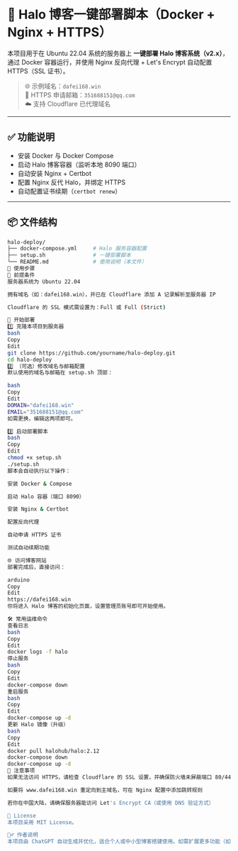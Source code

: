 # 🚀 Halo 博客一键部署脚本（Docker + Nginx + HTTPS）

本项目用于在 Ubuntu 22.04 系统的服务器上 **一键部署 Halo 博客系统（v2.x）**，通过 Docker 容器运行，并使用 Nginx 反向代理 + Let's Encrypt 自动配置 HTTPS（SSL 证书）。

> 🌐 示例域名：`dafei168.win`  
> 🔐 HTTPS 申请邮箱：`351688151@qq.com`  
> ☁️ 支持 Cloudflare 已代理域名

---

## ✅ 功能说明

- 安装 Docker 与 Docker Compose
- 启动 Halo 博客容器（监听本地 8090 端口）
- 自动安装 Nginx + Certbot
- 配置 Nginx 反代 Halo，并绑定 HTTPS
- 自动配置证书续期（`certbot renew`）

---

## 📦 文件结构

```bash
halo-deploy/
├── docker-compose.yml     # Halo 服务容器配置
├── setup.sh               # 一键部署脚本
└── README.md              # 使用说明（本文件）
🚀 使用步骤
📌 前提条件
服务器系统为 Ubuntu 22.04

拥有域名（如：dafei168.win），并已在 Cloudflare 添加 A 记录解析至服务器 IP

Cloudflare 的 SSL 模式需设置为：Full 或 Full (Strict)

🧩 开始部署
1️⃣ 克隆本项目到服务器
bash
Copy
Edit
git clone https://github.com/yourname/halo-deploy.git
cd halo-deploy
2️⃣ （可选）修改域名与邮箱配置
默认使用的域名与邮箱在 setup.sh 顶部：

bash
Copy
Edit
DOMAIN="dafei168.win"
EMAIL="351688151@qq.com"
如需更换，编辑这两项即可。

3️⃣ 启动部署脚本
bash
Copy
Edit
chmod +x setup.sh
./setup.sh
脚本会自动执行以下操作：

安装 Docker & Compose

启动 Halo 容器（端口 8090）

安装 Nginx & Certbot

配置反向代理

自动申请 HTTPS 证书

测试自动续期功能

🌐 访问博客网站
部署完成后，直接访问：

arduino
Copy
Edit
https://dafei168.win
你将进入 Halo 博客的初始化页面，设置管理员账号即可开始使用。

🛠 常用运维命令
查看日志
bash
Copy
Edit
docker logs -f halo
停止服务
bash
Copy
Edit
docker-compose down
重启服务
bash
Copy
Edit
docker-compose up -d
更新 Halo 镜像（升级）
bash
Copy
Edit
docker pull halohub/halo:2.12
docker-compose down
docker-compose up -d
📌 注意事项
如果无法访问 HTTPS，请检查 Cloudflare 的 SSL 设置，并确保防火墙未屏蔽端口 80/443

如要将 www.dafei168.win 重定向到主域名，可在 Nginx 配置中添加跳转规则

若你在中国大陆，请确保服务器能访问 Let's Encrypt CA（或使用 DNS 验证方式）

📑 License
本项目采用 MIT License。

🙋‍♂️ 作者说明
本项目由 ChatGPT 自动生成并优化，适合个人或中小型博客搭建使用。如需扩展更多功能（如数据库持久化、CI/CD 发布、多站点支持、CDN 反向代理）欢迎自行 Fork 或留言交流。

